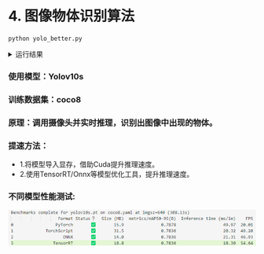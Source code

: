 # 4. 图像物体识别算法

    python yolo_better.py
<details> 
<summary>运行结果</summary> 

![vision](./vision.png)
</details>

### 使用模型：Yolov10s
### 训练数据集：coco8

### 原理：调用摄像头并实时推理，识别出图像中出现的物体。

### 提速方法：
- 1.将模型导入显存，借助Cuda提升推理速度。
- 2.使用TensorRT/Onnx等模型优化工具，提升推理速度。

### 不同模型性能测试:

![alt text](./models/image.png)

